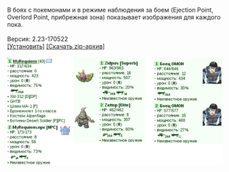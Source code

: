 В боях с покемонами и в режиме наблюдения за боем (Ejection Point, Overlord Point, прибрежная зона) показывает изображения для каждого пока.
<br>
<br>
Версия: 2.23-170522
<br>
[[Установить]](https://raw.githubusercontent.com/MyRequiem/comfortablePlayingInGW/master/separatedScripts/ImgPokemonsOnBattle/imgPokemonsOnBattle.user.js) [[Скачать zip-архив]](https://raw.githubusercontent.com/MyRequiem/comfortablePlayingInGW/master/separatedScripts/ImgPokemonsOnBattle/imgPokemonsOnBattle.user.js.zip)
<br>
<br>
![ImgPokemonsOnBattle](https://raw.githubusercontent.com/MyRequiem/comfortablePlayingInGW/master/imgs/ImgPokemonsOnBattle/screen.png)
<br>
